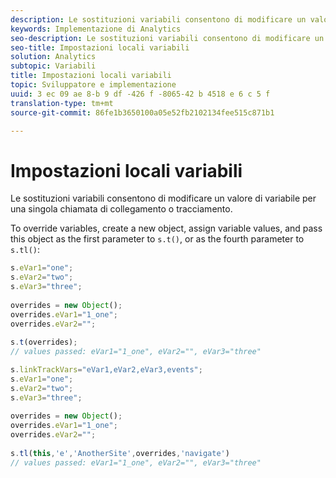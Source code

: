 ```yaml
---
description: Le sostituzioni variabili consentono di modificare un valore di variabile per una singola chiamata di collegamento o tracciamento.
keywords: Implementazione di Analytics
seo-description: Le sostituzioni variabili consentono di modificare un valore di variabile per una singola chiamata di collegamento o tracciamento.
seo-title: Impostazioni locali variabili
solution: Analytics
subtopic: Variabili
title: Impostazioni locali variabili
topic: Sviluppatore e implementazione
uuid: 3 ec 09 ae 8-b 9 df -426 f -8065-42 b 4518 e 6 c 5 f
translation-type: tm+mt
source-git-commit: 86fe1b3650100a05e52fb2102134fee515c871b1

---
```



# Impostazioni locali variabili

Le sostituzioni variabili consentono di modificare un valore di variabile per una singola chiamata di collegamento o tracciamento.

To override variables, create a new object, assign variable values, and pass this object as the first parameter to `s.t()`, or as the fourth parameter to `s.tl()`:

```js
s.eVar1="one"; 
s.eVar2="two"; 
s.eVar3="three"; 
  
overrides = new Object(); 
overrides.eVar1="1_one"; 
overrides.eVar2=""; 
  
s.t(overrides);  
// values passed: eVar1="1_one", eVar2="", eVar3="three"
```

```js
s.linkTrackVars="eVar1,eVar2,eVar3,events"; 
s.eVar1="one"; 
s.eVar2="two"; 
s.eVar3="three"; 
 
overrides = new Object(); 
overrides.eVar1="1_one"; 
overrides.eVar2=""; 
 
s.tl(this,'e','AnotherSite',overrides,'navigate')  
// values passed: eVar1="1_one", eVar2="", eVar3="three"
```

